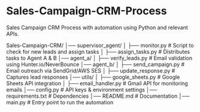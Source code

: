 # Sales-Campaign-CRM-Process
Sales Campaign CRM Process with automation using Python and relevant APIs.

Sales-Campaign-CRM/
│── supervisor_agent/
│   ├── monitor.py   # Script to check for new leads and assign tasks
│   ├── assign_tasks.py  # Distributes tasks to Agent A & B
│── agent_a/
│   ├── verify_leads.py   # Email validation using Hunter.io/NeverBounce
│── agent_b/
│   ├── send_campaign.py  # Email outreach via SendGrid/AWS SES
│   ├── update_response.py  # Captures lead responses
│── utils/
│   ├── google_sheets.py  # Google Sheets API integration
│   ├── email_handler.py  # Gmail API for monitoring emails
│── config.py  # API keys & environment settings
│── requirements.txt  # Dependencies
│── README.md  # Documentation
│── main.py  # Entry point to run the automation
